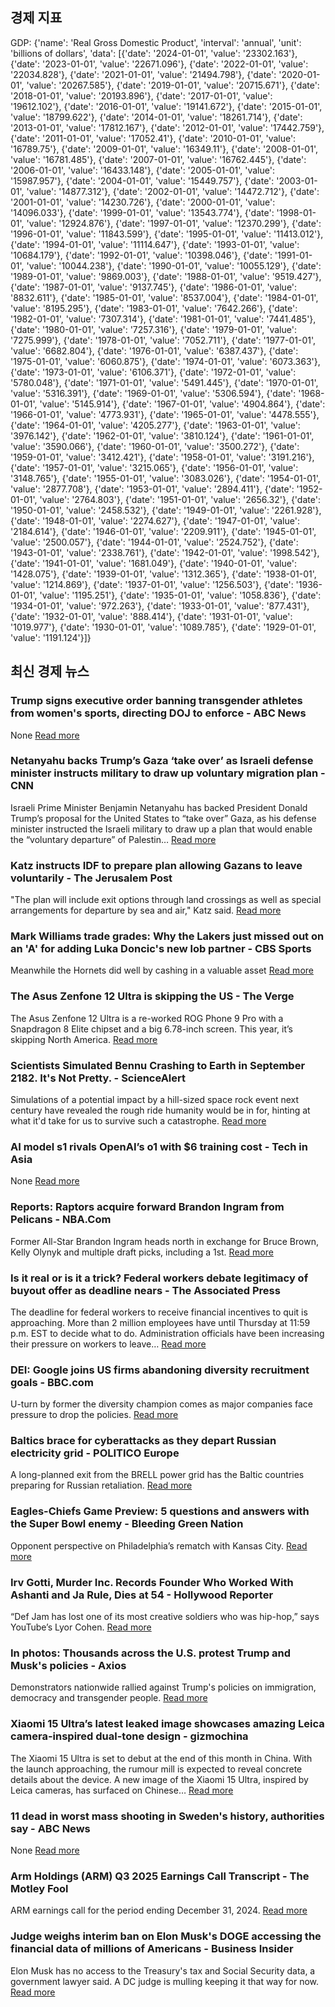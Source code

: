 ## 경제 지표

<!-- ECONOMIC-DATA-START -->
GDP: {'name': 'Real Gross Domestic Product', 'interval': 'annual', 'unit': 'billions of dollars', 'data': [{'date': '2024-01-01', 'value': '23302.163'}, {'date': '2023-01-01', 'value': '22671.096'}, {'date': '2022-01-01', 'value': '22034.828'}, {'date': '2021-01-01', 'value': '21494.798'}, {'date': '2020-01-01', 'value': '20267.585'}, {'date': '2019-01-01', 'value': '20715.671'}, {'date': '2018-01-01', 'value': '20193.896'}, {'date': '2017-01-01', 'value': '19612.102'}, {'date': '2016-01-01', 'value': '19141.672'}, {'date': '2015-01-01', 'value': '18799.622'}, {'date': '2014-01-01', 'value': '18261.714'}, {'date': '2013-01-01', 'value': '17812.167'}, {'date': '2012-01-01', 'value': '17442.759'}, {'date': '2011-01-01', 'value': '17052.41'}, {'date': '2010-01-01', 'value': '16789.75'}, {'date': '2009-01-01', 'value': '16349.11'}, {'date': '2008-01-01', 'value': '16781.485'}, {'date': '2007-01-01', 'value': '16762.445'}, {'date': '2006-01-01', 'value': '16433.148'}, {'date': '2005-01-01', 'value': '15987.957'}, {'date': '2004-01-01', 'value': '15449.757'}, {'date': '2003-01-01', 'value': '14877.312'}, {'date': '2002-01-01', 'value': '14472.712'}, {'date': '2001-01-01', 'value': '14230.726'}, {'date': '2000-01-01', 'value': '14096.033'}, {'date': '1999-01-01', 'value': '13543.774'}, {'date': '1998-01-01', 'value': '12924.876'}, {'date': '1997-01-01', 'value': '12370.299'}, {'date': '1996-01-01', 'value': '11843.599'}, {'date': '1995-01-01', 'value': '11413.012'}, {'date': '1994-01-01', 'value': '11114.647'}, {'date': '1993-01-01', 'value': '10684.179'}, {'date': '1992-01-01', 'value': '10398.046'}, {'date': '1991-01-01', 'value': '10044.238'}, {'date': '1990-01-01', 'value': '10055.129'}, {'date': '1989-01-01', 'value': '9869.003'}, {'date': '1988-01-01', 'value': '9519.427'}, {'date': '1987-01-01', 'value': '9137.745'}, {'date': '1986-01-01', 'value': '8832.611'}, {'date': '1985-01-01', 'value': '8537.004'}, {'date': '1984-01-01', 'value': '8195.295'}, {'date': '1983-01-01', 'value': '7642.266'}, {'date': '1982-01-01', 'value': '7307.314'}, {'date': '1981-01-01', 'value': '7441.485'}, {'date': '1980-01-01', 'value': '7257.316'}, {'date': '1979-01-01', 'value': '7275.999'}, {'date': '1978-01-01', 'value': '7052.711'}, {'date': '1977-01-01', 'value': '6682.804'}, {'date': '1976-01-01', 'value': '6387.437'}, {'date': '1975-01-01', 'value': '6060.875'}, {'date': '1974-01-01', 'value': '6073.363'}, {'date': '1973-01-01', 'value': '6106.371'}, {'date': '1972-01-01', 'value': '5780.048'}, {'date': '1971-01-01', 'value': '5491.445'}, {'date': '1970-01-01', 'value': '5316.391'}, {'date': '1969-01-01', 'value': '5306.594'}, {'date': '1968-01-01', 'value': '5145.914'}, {'date': '1967-01-01', 'value': '4904.864'}, {'date': '1966-01-01', 'value': '4773.931'}, {'date': '1965-01-01', 'value': '4478.555'}, {'date': '1964-01-01', 'value': '4205.277'}, {'date': '1963-01-01', 'value': '3976.142'}, {'date': '1962-01-01', 'value': '3810.124'}, {'date': '1961-01-01', 'value': '3590.066'}, {'date': '1960-01-01', 'value': '3500.272'}, {'date': '1959-01-01', 'value': '3412.421'}, {'date': '1958-01-01', 'value': '3191.216'}, {'date': '1957-01-01', 'value': '3215.065'}, {'date': '1956-01-01', 'value': '3148.765'}, {'date': '1955-01-01', 'value': '3083.026'}, {'date': '1954-01-01', 'value': '2877.708'}, {'date': '1953-01-01', 'value': '2894.411'}, {'date': '1952-01-01', 'value': '2764.803'}, {'date': '1951-01-01', 'value': '2656.32'}, {'date': '1950-01-01', 'value': '2458.532'}, {'date': '1949-01-01', 'value': '2261.928'}, {'date': '1948-01-01', 'value': '2274.627'}, {'date': '1947-01-01', 'value': '2184.614'}, {'date': '1946-01-01', 'value': '2209.911'}, {'date': '1945-01-01', 'value': '2500.057'}, {'date': '1944-01-01', 'value': '2524.752'}, {'date': '1943-01-01', 'value': '2338.761'}, {'date': '1942-01-01', 'value': '1998.542'}, {'date': '1941-01-01', 'value': '1681.049'}, {'date': '1940-01-01', 'value': '1428.075'}, {'date': '1939-01-01', 'value': '1312.365'}, {'date': '1938-01-01', 'value': '1214.869'}, {'date': '1937-01-01', 'value': '1256.503'}, {'date': '1936-01-01', 'value': '1195.251'}, {'date': '1935-01-01', 'value': '1058.836'}, {'date': '1934-01-01', 'value': '972.263'}, {'date': '1933-01-01', 'value': '877.431'}, {'date': '1932-01-01', 'value': '888.414'}, {'date': '1931-01-01', 'value': '1019.977'}, {'date': '1930-01-01', 'value': '1089.785'}, {'date': '1929-01-01', 'value': '1191.124'}]}
<!-- ECONOMIC-DATA-END -->
## 최신 경제 뉴스

<!-- NEWS-START -->
### Trump signs executive order banning transgender athletes from women's sports, directing DOJ to enforce - ABC News
None
[Read more](https://abcnews.go.com/Politics/trump-sign-executive-order-banning-transgender-athletes-womens/story?id\\u003d118468478)

### Netanyahu backs Trump’s Gaza ‘take over’ as Israeli defense minister instructs military to draw up voluntary migration plan - CNN
Israeli Prime Minister Benjamin Netanyahu has backed President Donald Trump’s proposal for the United States to “take over” Gaza, as his defense minister instructed the Israeli military to draw up a plan that would enable the “voluntary departure” of Palestin…
[Read more](https://www.cnn.com/2025/02/06/middleeast/netanyahu-endorses-trump-gaza-plan-intl-hnk/index.html)

### Katz instructs IDF to prepare plan allowing Gazans to leave voluntarily - The Jerusalem Post
"The plan will include exit options through land crossings as well as special arrangements for departure by sea and air," Katz said.
[Read more](https://www.jpost.com/breaking-news/article-840907)

### Mark Williams trade grades: Why the Lakers just missed out on an 'A' for adding Luka Doncic's new lob partner - CBS Sports
Meanwhile the Hornets did well by cashing in a valuable asset
[Read more](https://www.cbssports.com/nba/news/mark-williams-trade-grades-why-the-lakers-just-missed-out-on-an-a-for-adding-luka-doncics-new-lob-partner/)

### The Asus Zenfone 12 Ultra is skipping the US - The Verge
The Asus Zenfone 12 Ultra is a re-worked ROG Phone 9 Pro with a Snapdragon 8 Elite chipset and a big 6.78-inch screen. This year, it’s skipping North America.
[Read more](https://www.theverge.com/news/605968/asus-zenfone-12-ultra-price-specs)

### Scientists Simulated Bennu Crashing to Earth in September 2182. It's Not Pretty. - ScienceAlert
Simulations of a potential impact by a hill-sized space rock event next century have revealed the rough ride humanity would be in for, hinting at what it'd take for us to survive such a catastrophe.
[Read more](https://www.sciencealert.com/scientists-simulated-bennu-crashing-to-earth-in-september-2182-its-not-pretty)

### AI model s1 rivals OpenAI’s o1 with $6 training cost - Tech in Asia
None
[Read more](https://www.techinasia.com/news/ai-model-s1-rivals-openais-o1-with-6-training-cost)

### Reports: Raptors acquire forward Brandon Ingram from Pelicans - NBA.Com
Former All-Star Brandon Ingram heads north in exchange for Bruce Brown, Kelly Olynyk and multiple draft picks, including a 1st.
[Read more](https://www.nba.com/news/new-orleans-trades-brandon-ingram-to-toronto)

### Is it real or is it a trick? Federal workers debate legitimacy of buyout offer as deadline nears - The Associated Press
The deadline for federal workers to receive financial incentives to quit is approaching. More than 2 million employees have until Thursday at 11:59 p.m. EST to decide what to do. Administration officials have been increasing their pressure on workers to leave…
[Read more](https://apnews.com/article/buyout-offer-deadline-trump-federal-workers-ce854b19c41b90cd657f75cf09511e96)

### DEI: Google joins US firms abandoning diversity recruitment goals - BBC.com
U-turn by former the diversity champion comes as major companies face pressure to drop the policies.
[Read more](https://www.bbc.com/news/articles/c3rw3e5je5po)

### Baltics brace for cyberattacks as they depart Russian electricity grid - POLITICO Europe
A long-planned exit from the BRELL power grid has the Baltic countries preparing for Russian retaliation.
[Read more](https://www.politico.eu/article/baltics-brace-cyberattacks-depart-russian-electricity-grid-brell/)

### Eagles-Chiefs Game Preview: 5 questions and answers with the Super Bowl enemy - Bleeding Green Nation
Opponent perspective on Philadelphia’s rematch with Kansas City.
[Read more](https://www.bleedinggreennation.com/2025/2/5/24359922/eagles-chiefs-game-preview-questions-answers-super-bowl-enemy-2025-patrick-mahomes-xavier-worthy-nfl)

### Irv Gotti, Murder Inc. Records Founder Who Worked With Ashanti and Ja Rule, Dies at 54 - Hollywood Reporter
“Def Jam has lost one of its most creative soldiers who was hip-hop,” says YouTube’s Lyor Cohen.
[Read more](http://www.hollywoodreporter.com/news/music-news/irv-gotti-murder-inc-founder-dies-1236128314/)

### In photos: Thousands across the U.S. protest Trump and Musk's policies - Axios
Demonstrators nationwide rallied against Trump's policies on immigration, democracy and transgender people.
[Read more](https://www.axios.com/2025/02/05/photos-protest-trump-admin-50501)

### Xiaomi 15 Ultra’s latest leaked image showcases amazing Leica camera-inspired dual-tone design - gizmochina
The Xiaomi 15 Ultra is set to debut at the end of this month in China. With the launch approaching, the rumour mill is expected to reveal concrete details about the device. A new image of the Xiaomi 15 Ultra, inspired by Leica cameras, has surfaced on Chinese…
[Read more](https://www.gizmochina.com/2025/02/06/xiaomi-15-ultras-latest-leaked-image-showcases-amazing-leica-camera-inspired-dual-tone-design/)

### 11 dead in worst mass shooting in Sweden's history, authorities say - ABC News
None
[Read more](https://abcnews.go.com/International/11-dead-worst-mass-shooting-swedens-history-authorities/story?id\\u003d118475034)

### Arm Holdings (ARM) Q3 2025 Earnings Call Transcript - The Motley Fool
ARM earnings call for the period ending December 31, 2024.
[Read more](https://www.fool.com/earnings/call-transcripts/2025/02/05/arm-holdings-arm-q3-2025-earnings-call-transcript/)

### Judge weighs interim ban on Elon Musk's DOGE accessing the financial data of millions of Americans - Business Insider
Elon Musk has no access to the Treasury's tax and Social Security data, a government lawyer said. A DC judge is mulling keeping it that way for now.
[Read more](https://www.businessinsider.com/judge-weighs-ban-musk-doge-accessing-americans-fiscal-data-2025-2)

<!-- NEWS-END -->
